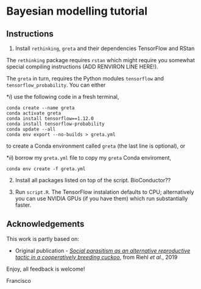 # Bayesian modelling tutorial

## Instructions

1. Install `rethinking`, `greta` and their dependencies TensorFlow and RStan

The `rethinking` package requires `rstan` which might require you somewhat special compiling instructions (ADD RENVIRON LINE HERE!).

The `greta` in turn, requires the Python modules `tensorflow` and `tensorflow_probability`. You can either

**i*) use the following code in a fresh terminal,
```{bash}
conda create --name greta
conda activate greta
conda install tensorflow==1.12.0
conda install tensorflow-probability
conda update --all
conda env export --no-builds > greta.yml
```
to create a Conda environment called `greta` (the last line is optional), or

**ii*) borrow my `greta.yml` file to copy my `greta` Conda enviroment,
```{bash}
conda env create -f greta.yml
```

2. Install all packages listed on top of the script. BioConductor??

3. Run `script.R`. The TensorFlow instalation defaults to CPU; alternatively you can use NVIDIA GPUs (if you have them) which run substantially faster.

## Acknowledgements

This work is partly based on:

- Original publication - [*Social parasitism as an alternative reproductive tactic in a cooperatively breeding cuckoo*](https://www.nature.com/articles/s41586-019-0981-1), from Riehl *et al*., 2019 

Enjoy, all feedback is welcome!

Francisco
